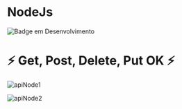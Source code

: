 # NodeJs
![Badge em Desenvolvimento](http://img.shields.io/static/v1?label=STATUS&message=EM%20DESENVOLVIMENTO&color=GREEN&style=for-the-badge)
# ⚡ Get, Post, Delete, Put OK ⚡
![apiNode1](https://user-images.githubusercontent.com/89768557/211257222-4f45f138-3eb1-44e5-a36b-46a4b9183cfe.gif)

![apiNode2](https://user-images.githubusercontent.com/89768557/211257362-8902e628-f4aa-417c-b00f-5a11da6e8578.gif)
